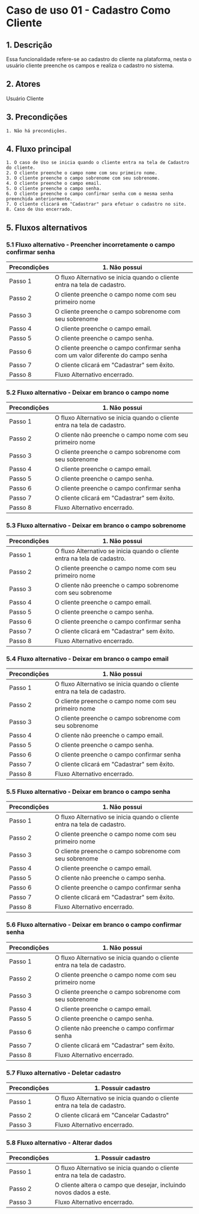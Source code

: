 # Caso de uso 01 - Cadastro Como Cliente

## 1. Descrição
Essa funcionalidade refere-se ao cadastro do cliente na plataforma, nesta o usuário cliente preenche os campos e realiza o cadastro no sistema.

## 2. Atores
Usuário Cliente

## 3. Precondições

  
	1. Não há precondições.
 
## 4. Fluxo principal

    1. O caso de Uso se inicia quando o cliente entra na tela de Cadastro do cliente.
    2. O cliente preenche o campo nome com seu primeiro nome.
    3. O cliente preenche o campo sobrenome com seu sobrenome.
    4. O cliente preenche o campo email.
    5. O cliente preenche o campo senha.
    6. O cliente preenche o campo confirmar senha com o mesma senha preenchida anteriormente.
    7. O cliente clicará em "Cadastrar" para efetuar o cadastro no site.
    8. Caso de Uso encerrado.

## 5. Fluxos alternativos

### 5.1 Fluxo alternativo - Preencher incorretamente o campo confirmar senha

| **Precondições**  |1. Não possui |
| --- | --- |
|  Passo 1   | O fluxo Alternativo se inicia quando o cliente entra na tela de cadastro. |
|  Passo 2   | O cliente preenche o campo nome com seu primeiro nome |
|  Passo 3   |O cliente preenche o campo sobrenome com seu sobrenome  |
|  Passo 4   | O cliente preenche o campo email.   |
|  Passo 5   | O cliente preenche o campo senha.   |
|  Passo 6   | O cliente preenche o campo confirmar senha com um valor diferente do campo senha   |
|  Passo 7   | O cliente clicará em "Cadastrar"  sem êxito. |
|  Passo 8   | Fluxo Alternativo encerrado. |

### 5.2 Fluxo alternativo - Deixar em branco o campo nome

| **Precondições**  |1. Não possui |
| --- | --- |
|  Passo 1   | O fluxo Alternativo se inicia quando o cliente entra na tela de cadastro. |
|  Passo 2   | O cliente não preenche o campo nome com seu primeiro nome |
|  Passo 3   |O cliente preenche o campo sobrenome com seu sobrenome  |
|  Passo 4   | O cliente preenche o campo email.   |
|  Passo 5   | O cliente preenche o campo senha.   |
|  Passo 6   | O cliente preenche o campo confirmar senha    |
|  Passo 7   | O cliente clicará em "Cadastrar"  sem êxito. |
|  Passo 8   | Fluxo Alternativo encerrado. |

### 5.3 Fluxo alternativo - Deixar em branco o campo sobrenome

| **Precondições**  |1. Não possui |
| --- | --- |
|  Passo 1   | O fluxo Alternativo se inicia quando o cliente entra na tela de cadastro. |
|  Passo 2   | O cliente preenche o campo nome com seu primeiro nome |
|  Passo 3   |O cliente não preenche o campo sobrenome com seu sobrenome  |
|  Passo 4   | O cliente preenche o campo email.   |
|  Passo 5   | O cliente preenche o campo senha.   |
|  Passo 6   | O cliente preenche o campo confirmar senha    |
|  Passo 7   | O cliente clicará em "Cadastrar"  sem êxito. |
|  Passo 8   | Fluxo Alternativo encerrado. |

### 5.4 Fluxo alternativo - Deixar em branco o campo email

| **Precondições**  |1. Não possui |
| --- | --- |
|  Passo 1   | O fluxo Alternativo se inicia quando o cliente entra na tela de cadastro. |
|  Passo 2   | O cliente preenche o campo nome com seu primeiro nome |
|  Passo 3   |O cliente preenche o campo sobrenome com seu sobrenome  |
|  Passo 4   | O cliente não preenche o campo email.   |
|  Passo 5   | O cliente preenche o campo senha.   |
|  Passo 6   | O cliente preenche o campo confirmar senha    |
|  Passo 7   | O cliente clicará em "Cadastrar"  sem êxito. |
|  Passo 8   | Fluxo Alternativo encerrado. |


### 5.5 Fluxo alternativo - Deixar em branco o campo senha

| **Precondições**  |1. Não possui |
| --- | --- |
|  Passo 1   | O fluxo Alternativo se inicia quando o cliente entra na tela de cadastro. |
|  Passo 2   | O cliente preenche o campo nome com seu primeiro nome |
|  Passo 3   |O cliente preenche o campo sobrenome com seu sobrenome  |
|  Passo 4   | O cliente preenche o campo email.   |
|  Passo 5   | O cliente não preenche o campo senha.   |
|  Passo 6   | O cliente preenche o campo confirmar senha    |
|  Passo 7   | O cliente clicará em "Cadastrar"  sem êxito. |
|  Passo 8   | Fluxo Alternativo encerrado. |

### 5.6 Fluxo alternativo - Deixar em branco o campo confirmar senha

| **Precondições**  |1. Não possui |
| --- | --- |
|  Passo 1   | O fluxo Alternativo se inicia quando o cliente entra na tela de cadastro. |
|  Passo 2   | O cliente preenche o campo nome com seu primeiro nome |
|  Passo 3   |O cliente preenche o campo sobrenome com seu sobrenome  |
|  Passo 4   | O cliente preenche o campo email.   |
|  Passo 5   | O cliente preenche o campo senha.   |
|  Passo 6   | O cliente não preenche o campo confirmar senha    |
|  Passo 7   | O cliente clicará em "Cadastrar"  sem êxito. |
|  Passo 8   | Fluxo Alternativo encerrado. |

### 5.7 Fluxo alternativo - Deletar cadastro

| **Precondições**  |1. Possuir cadastro |
| --- | --- |
|  Passo 1   | O fluxo Alternativo se inicia quando o cliente entra na tela de cadastro. |
|  Passo 2   | O cliente clicará em "Cancelar Cadastro"  |
|  Passo 3   | Fluxo Alternativo encerrado. |


### 5.8 Fluxo alternativo - Alterar dados

| **Precondições**  |1. Possuir cadastro |
| --- | --- |
|  Passo 1   | O fluxo Alternativo se inicia quando o cliente entra na tela de cadastro. |
|  Passo 2   | O cliente altera o campo que desejar, incluindo novos dados a este.  |
|  Passo 3   | Fluxo Alternativo encerrado. |

